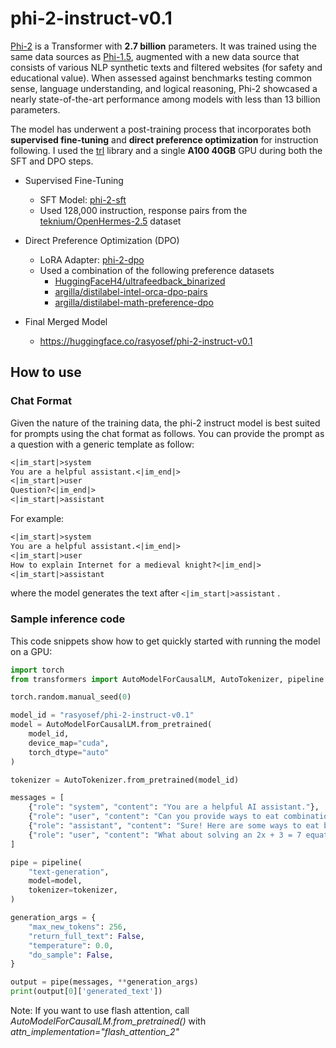 
# phi-2-instruct-v0.1
[Phi-2](https://huggingface.co/microsoft/phi-2) is a Transformer with **2.7 billion** parameters. It was trained using the same data sources as [Phi-1.5](https://huggingface.co/microsoft/phi-1.5), augmented with a new data source that consists of various NLP synthetic texts and filtered websites (for safety and educational value). When assessed against benchmarks testing common sense, language understanding, and logical reasoning, Phi-2 showcased a nearly state-of-the-art performance among models with less than 13 billion parameters.

The model has underwent a post-training process that incorporates both **supervised fine-tuning** and **direct preference optimization** for instruction following. I used the [trl](https://huggingface.co/docs/trl/en/index) library and a single **A100 40GB** GPU during both the SFT and DPO steps.

- Supervised Fine-Tuning
  - SFT Model: [phi-2-sft](https://huggingface.co/rasyosef/phi-2-sft-openhermes-128k-v2)
  - Used 128,000 instruction, response pairs from the [teknium/OpenHermes-2.5](https://huggingface.co/datasets/teknium/OpenHermes-2.5) dataset

- Direct Preference Optimization (DPO)
  - LoRA Adapter: [phi-2-dpo](https://huggingface.co/rasyosef/phi-2-openhermes-128k-v2-dpo-combined)
  - Used a combination of the following preference datasets
    - [HuggingFaceH4/ultrafeedback_binarized](https://huggingface.co/datasets/HuggingFaceH4/ultrafeedback_binarized)
    - [argilla/distilabel-intel-orca-dpo-pairs](https://huggingface.co/datasets/argilla/distilabel-intel-orca-dpo-pairs)
    - [argilla/distilabel-math-preference-dpo](https://huggingface.co/datasets/argilla/distilabel-math-preference-dpo)

- Final Merged Model
    - https://huggingface.co/rasyosef/phi-2-instruct-v0.1

## How to use
### Chat Format

Given the nature of the training data, the phi-2 instruct model is best suited for prompts using the chat format as follows. 
You can provide the prompt as a question with a generic template as follow:
```markdown
<|im_start|>system
You are a helpful assistant.<|im_end|>
<|im_start|>user
Question?<|im_end|>
<|im_start|>assistant
```

For example:
```markdown
<|im_start|>system
You are a helpful assistant.<|im_end|>
<|im_start|>user
How to explain Internet for a medieval knight?<|im_end|>
<|im_start|>assistant
```
where the model generates the text after `<|im_start|>assistant` .

### Sample inference code

This code snippets show how to get quickly started with running the model on a GPU:

```python
import torch 
from transformers import AutoModelForCausalLM, AutoTokenizer, pipeline 

torch.random.manual_seed(0) 

model_id = "rasyosef/phi-2-instruct-v0.1"
model = AutoModelForCausalLM.from_pretrained( 
    model_id,  
    device_map="cuda",  
    torch_dtype="auto" 
) 

tokenizer = AutoTokenizer.from_pretrained(model_id) 

messages = [ 
    {"role": "system", "content": "You are a helpful AI assistant."}, 
    {"role": "user", "content": "Can you provide ways to eat combinations of bananas and dragonfruits?"}, 
    {"role": "assistant", "content": "Sure! Here are some ways to eat bananas and dragonfruits together: 1. Banana and dragonfruit smoothie: Blend bananas and dragonfruits together with some milk and honey. 2. Banana and dragonfruit salad: Mix sliced bananas and dragonfruits together with some lemon juice and honey."}, 
    {"role": "user", "content": "What about solving an 2x + 3 = 7 equation?"}, 
] 

pipe = pipeline( 
    "text-generation", 
    model=model, 
    tokenizer=tokenizer, 
) 

generation_args = { 
    "max_new_tokens": 256, 
    "return_full_text": False, 
    "temperature": 0.0, 
    "do_sample": False, 
} 

output = pipe(messages, **generation_args) 
print(output[0]['generated_text'])  
```

Note: If you want to use flash attention, call _AutoModelForCausalLM.from_pretrained()_ with _attn_implementation="flash_attention_2"_

